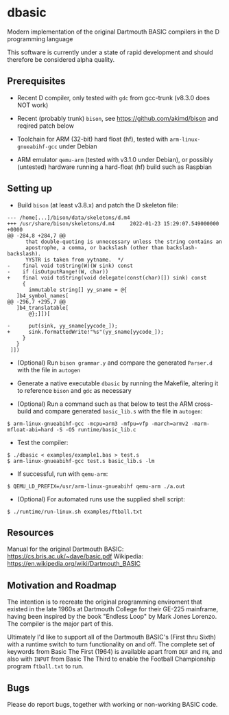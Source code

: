 # dbasic
Modern implementation of the original Dartmouth BASIC compilers in the D programming language

This software is currently under a state of rapid development and should therefore be considered alpha quality.

## Prerequisites

* Recent D compiler, only tested with `gdc` from gcc-trunk (v8.3.0 does NOT work)

* Recent (probably trunk) `bison`, see https://github.com/akimd/bison and reqired patch below

* Toolchain for ARM (32-bit) hard float (hf), tested with `arm-linux-gnueabihf-gcc` under Debian

* ARM emulator `qemu-arm` (tested with v3.1.0 under Debian), or possibly (untested) hardware running a hard-float (hf) build such as Raspbian

## Setting up

* Build `bison` (at least v3.8.x) and patch the D skeleton file:

```
--- /home[...]/bison/data/skeletons/d.m4
+++ /usr/share/bison/skeletons/d.m4     2022-01-23 15:29:07.549000000 +0000
@@ -284,8 +284,7 @@
      that double-quoting is unnecessary unless the string contains an
      apostrophe, a comma, or backslash (other than backslash-backslash).
      YYSTR is taken from yytname.  */
-    final void toString(W)(W sink) const
-    if (isOutputRange!(W, char))
+    final void toString(void delegate(const(char)[]) sink) const
     {
       immutable string[] yy_sname = @{
   ]b4_symbol_names[
@@ -296,7 +295,7 @@
   ]b4_translatable[
       @};]])[

-      put(sink, yy_sname[yycode_]);
+      sink.formattedWrite!"%s"(yy_sname[yycode_]);
     }
   }
 ]])
```

* (Optional) Run `bison grammar.y` and compare the generated `Parser.d` with the file in `autogen`

* Generate a native executable `dbasic` by running the Makefile, altering it to reference `bison` and `gdc` as necessary

* (Optional) Run a command such as that below to test the ARM cross-build and compare generated `basic_lib.s` with the file in `autogen`:

```
$ arm-linux-gnueabihf-gcc -mcpu=arm3 -mfpu=vfp -march=armv2 -marm-mfloat-abi=hard -S -O5 runtime/basic_lib.c
```

* Test the compiler:

```
$ ./dbasic < examples/example1.bas > test.s
$ arm-linux-gnueabihf-gcc test.s basic_lib.s -lm
```

* If successful, run with `qemu-arm`:

```
$ QEMU_LD_PREFIX=/usr/arm-linux-gnueabihf qemu-arm ./a.out
```

* (Optional) For automated runs use the supplied shell script:

```
$ ./runtime/run-linux.sh examples/ftball.txt
```

## Resources

Manual for the original Dartmouth BASIC: https://cs.bris.ac.uk/~dave/basic.pdf
Wikipedia: https://en.wikipedia.org/wiki/Dartmouth_BASIC

## Motivation and Roadmap

The intention is to recreate the original programming enviroment that existed in the late 1960s at Dartmouth College for their GE-225 mainframe, having been inspired by the book "Endless Loop" by Mark Jones Lorenzo. The compiler is the major part of this.

Ultimately I'd like to support all of the Dartmouth BASIC's (First thru Sixth) with a runtime switch to turn functionality on and off. The complete set of keywords from Basic The First (1964) is available apart from `DEF` and `FN`, and also with `INPUT` from Basic The Third to enable the Football Championship program `ftball.txt` to run.

## Bugs

Please do report bugs, together with working or non-working BASIC code.
